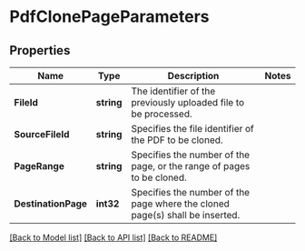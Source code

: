 # PdfClonePageParameters

## Properties

Name | Type | Description | Notes
------------ | ------------- | ------------- | -------------
**FileId** | **string** | The identifier of the previously uploaded file to be processed. | 
**SourceFileId** | **string** | Specifies the file identifier of the PDF to be cloned. | 
**PageRange** | **string** | Specifies the number of the page, or the range of pages to be cloned. | 
**DestinationPage** | **int32** | Specifies the number of the page where the cloned page(s) shall be inserted. | 

[[Back to Model list]](../README.md#documentation-for-models) [[Back to API list]](../README.md#documentation-for-api-endpoints) [[Back to README]](../README.md)


